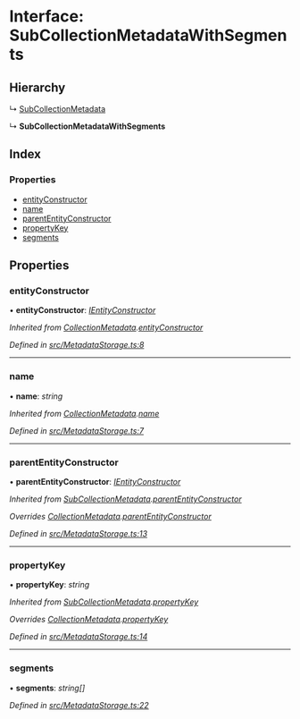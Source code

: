 
# Interface: SubCollectionMetadataWithSegments

## Hierarchy

  ↳ [SubCollectionMetadata](subcollectionmetadata.md)

  ↳ **SubCollectionMetadataWithSegments**

## Index

### Properties

* [entityConstructor](subcollectionmetadatawithsegments.md#entityconstructor)
* [name](subcollectionmetadatawithsegments.md#name)
* [parentEntityConstructor](subcollectionmetadatawithsegments.md#parententityconstructor)
* [propertyKey](subcollectionmetadatawithsegments.md#propertykey)
* [segments](subcollectionmetadatawithsegments.md#segments)

## Properties

###  entityConstructor

• **entityConstructor**: *[IEntityConstructor](../globals.md#ientityconstructor)*

*Inherited from [CollectionMetadata](collectionmetadata.md).[entityConstructor](collectionmetadata.md#entityconstructor)*

*Defined in [src/MetadataStorage.ts:8](https://github.com/wovalle/fireorm/blob/ad1a9c5/src/MetadataStorage.ts#L8)*

___

###  name

• **name**: *string*

*Inherited from [CollectionMetadata](collectionmetadata.md).[name](collectionmetadata.md#name)*

*Defined in [src/MetadataStorage.ts:7](https://github.com/wovalle/fireorm/blob/ad1a9c5/src/MetadataStorage.ts#L7)*

___

###  parentEntityConstructor

• **parentEntityConstructor**: *[IEntityConstructor](../globals.md#ientityconstructor)*

*Inherited from [SubCollectionMetadata](subcollectionmetadata.md).[parentEntityConstructor](subcollectionmetadata.md#parententityconstructor)*

*Overrides [CollectionMetadata](collectionmetadata.md).[parentEntityConstructor](collectionmetadata.md#optional-parententityconstructor)*

*Defined in [src/MetadataStorage.ts:13](https://github.com/wovalle/fireorm/blob/ad1a9c5/src/MetadataStorage.ts#L13)*

___

###  propertyKey

• **propertyKey**: *string*

*Inherited from [SubCollectionMetadata](subcollectionmetadata.md).[propertyKey](subcollectionmetadata.md#propertykey)*

*Overrides [CollectionMetadata](collectionmetadata.md).[propertyKey](collectionmetadata.md#optional-propertykey)*

*Defined in [src/MetadataStorage.ts:14](https://github.com/wovalle/fireorm/blob/ad1a9c5/src/MetadataStorage.ts#L14)*

___

###  segments

• **segments**: *string[]*

*Defined in [src/MetadataStorage.ts:22](https://github.com/wovalle/fireorm/blob/ad1a9c5/src/MetadataStorage.ts#L22)*
